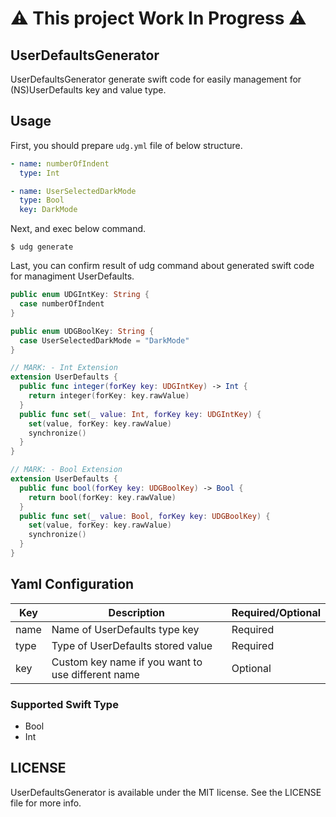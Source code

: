 # ⚠️  This project Work In Progress ⚠️

## UserDefaultsGenerator
UserDefaultsGenerator generate swift code for easily management for (NS)UserDefaults key and value type.

## Usage
First, you should prepare `udg.yml` file of below structure.

```yml
- name: numberOfIndent
  type: Int

- name: UserSelectedDarkMode
  type: Bool
  key: DarkMode
```

Next, and exec below command.
```
$ udg generate 
```


Last, you can confirm result of udg command about generated swift code for managiment UserDefaults.
```swift
public enum UDGIntKey: String {
  case numberOfIndent
}

public enum UDGBoolKey: String {
  case UserSelectedDarkMode = "DarkMode"
}

// MARK: - Int Extension
extension UserDefaults {
  public func integer(forKey key: UDGIntKey) -> Int {
    return integer(forKey: key.rawValue)
  }
  public func set(_ value: Int, forKey key: UDGIntKey) {
    set(value, forKey: key.rawValue)
    synchronize()
  }
}

// MARK: - Bool Extension
extension UserDefaults {
  public func bool(forKey key: UDGBoolKey) -> Bool {
    return bool(forKey: key.rawValue)
  }
  public func set(_ value: Bool, forKey key: UDGBoolKey) {
    set(value, forKey: key.rawValue)
    synchronize()
  }
}

```

## Yaml Configuration 
|  Key  |  Description  |  Required/Optional  |
| ---- | ---- | ---- |
|  name  |  Name of UserDefaults type key  |  Required  |
|  type  |  Type of UserDefaults stored value  |  Required  |
|  key  |  Custom key name if you want to use different name  |  Optional  |


### Supported Swift Type
- Bool
- Int

## LICENSE
UserDefaultsGenerator is available under the MIT license. See the LICENSE file for more info.

